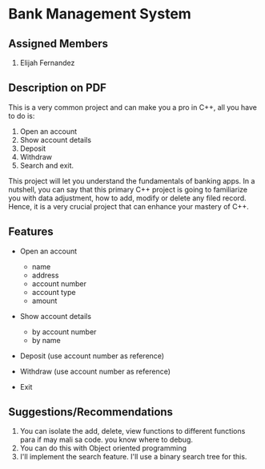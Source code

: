 
# Bank Management System
## Assigned Members
1. Elijah Fernandez
## Description on PDF
This is a very common project and can make you a pro in C++, all you have to do is:
1. Open an account
2. Show account details
3. Deposit
3. Withdraw
3. Search and exit.

This project will let you understand the fundamentals of banking apps. In a nutshell, you can say that this primary C++ project is going to familiarize you with data adjustment, how to add, modify or delete any filed record. Hence, it is a very crucial project that can enhance your
mastery of C++.

## Features
- Open an account
    - name
    - address
    - account number
    - account type
    - amount
- Show account details
    - by account number
    - by name
    
- Deposit (use account number as reference)
- Withdraw (use account number as reference)
- Exit

## Suggestions/Recommendations
1. You can isolate the add, delete, view functions to different functions para if may mali sa code. you know where to debug.
1. You can do this with Object oriented programming
1. I'll implement the search feature. I'll use a binary search tree for this.

